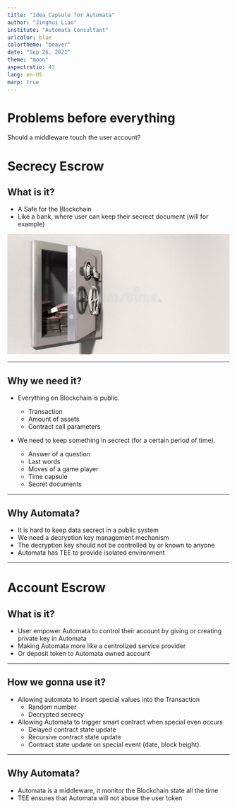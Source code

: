 ```yaml
---
title: "Idea Capsule for Automata"
author: "Jinghui Liao"
institute: "Automata Consultant"
urlcolor: blue
colortheme: "beaver"
date: "Sep 26, 2021"
theme: "moon"
aspectratio: 43
lang: en-US
marp: true
---
```


# Problems before everything

Should a middleware touch the user account?

# Secrecy Escrow

## What is it?

- A Safe for the Blockchain
- Like a bank, where user can keep their secrect document (will for example)

![](images/Safe.jpeg)

---

## Why we need it?

- Everything on Blockchain is public.

    - Transaction
    - Amount of assets
    - Contract call parameters

- We need to keep something in secrect (for a certain period of time).
        
    - Answer of a question
    - Last words
    - Moves of a game player
    - Time capsule
    - Secret documents

---

## Why Automata?

- It is hard to keep data secrect in a public system
- We need a decryption key management mechanism
- The decryption key should not be controlled by or known to anyone
- Automata has TEE to provide isolated environment

---

# Account Escrow

## What is it?

- User empower Automata to control their account by giving or creating private key in Automata
- Making Automata more like a centrolized service provider
- Or deposit token to Automata owned account

---

## How we gonna use it?

- Allowing automata to insert special values into the Transaction
    - Random number
    - Decrypted secrecy 
- Allowing Automata to trigger smart contract when special even occurs
    - Delayed contract state update
    - Recursive contract state update
    - Contract state update on special event (date, block height).

---

## Why Automata?

- Automata is a middleware, it monitor the Blockchain state all the time
- TEE ensures that Automata will not abuse the user token